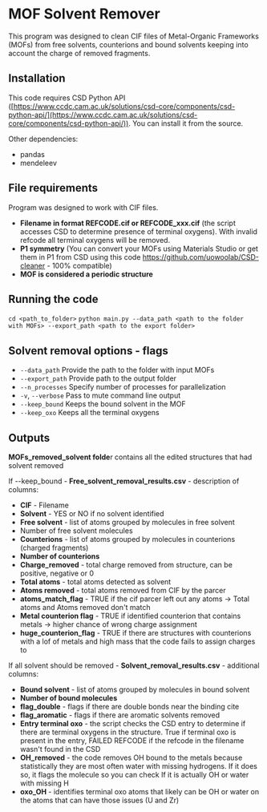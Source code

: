# MOF Solvent Remover

This program was designed to clean CIF files of Metal-Organic Frameworks (MOFs) from free solvents, counterions and bound solvents keeping into account the charge of removed fragments.

## Installation
This code requires CSD Python API ([https://www.ccdc.cam.ac.uk/solutions/csd-core/components/csd-python-api/](https://www.ccdc.cam.ac.uk/solutions/csd-core/components/csd-python-api/)). You can install it from the source.

Other dependencies:

 - pandas
 - mendeleev

## File requirements
Program was designed to work with CIF files.

 - **Filename in format REFCODE.cif or REFCODE_xxx.cif** (the script accesses CSD to determine presence of terminal oxygens). With invalid refcode all terminal oxygens will be removed.
 - **P1 symmetry** (You can convert your MOFs using Materials Studio or get them in P1 from CSD using this code https://github.com/uowoolab/CSD-cleaner - 100% compatible)
 - **MOF is considered a periodic structure**

## Running the code
`cd <path_to_folder>`
`python main.py --data_path <path to the folder with MOFs> --export_path <path to the export folder>`


## Solvent removal options - flags

 - `--data_path` Provide the path to the folder with input MOFs
 - `--export_path` Provide path to the output folder
 - `--n_processes` Specify number of processes for parallelization
 - `-v`, `--verbose` Pass to mute command line output
 - `--keep_bound` Keeps the bound solvent in the MOF
 - `--keep_oxo` Keeps all the terminal oxygens
## Outputs
**MOFs_removed_solvent folde**r contains all the edited structures that had solvent removed

If --keep_bound - **Free_solvent_removal_results.csv** - description of columns:

 - **CIF** - Filename
 - **Solvent** - YES or NO if no solvent identified
 - **Free solvent** - list of atoms grouped by molecules in free solvent
 - Number of free solvent molecules
 - **Counterions** - list of atoms grouped by molecules in counterions (charged fragments)
 - **Number of counterions**
 - **Charge_removed** - total charge removed from structure, can be positive, negative or 0
 - **Total atoms** - total atoms detected as solvent
 - **Atoms removed** - total atoms removed from CIF by the parcer
 - **atoms_match_flag** - TRUE if the cif parcer left out any atoms -> Total atoms and Atoms removed don't match
 - **Metal counterion flag** - TRUE if identified counterion that contains metals -> higher chance of wrong charge assignment
 - **huge_counterion_flag** - TRUE if there are structures with counterions with a lof of metals and high mass that the code fails to assign charges to 

If all solvent should be removed - **Solvent_removal_results.csv** - additional columns:

 - **Bound solvent** -  list of atoms grouped by molecules in bound solvent
 - **Number of bound molecules**
 - **flag_double** - flags if there are double bonds near the binding cite
 - **flag_aromatic** - flags if there are aromatic solvents removed
 - **Entry terminal oxo** - the script checks the CSD entry to determine if there are terminal oxygens in the structure. True if terminal oxo is present in the entry, FAILED REFCODE if the refcode in the filename wasn't found in the CSD
 - **OH_removed** - the code removes OH bound to the metals because statistically they are most often water with missing hydrogens.
If it does so, it flags the molecule so you can check If it is actually OH or water with missing H
 - **oxo_OH** - identifies terminal oxo atoms that likely can be OH or water on the atoms that can have those issues (U and Zr)